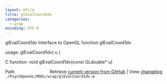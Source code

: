 ```yaml
---
layout: mfile
title: glEvalCoord1dv
categories:
  - wrap
encoding: UTF-8
---
```


glEvalCoord1dv  Interface to OpenGL function glEvalCoord1dv

usage:  glEvalCoord1dv( u )

C function:  void glEvalCoord1dv(const GLdouble\* u)


<div class="code_header" style="text-align:right;">
  <span style="float:left;">Path&nbsp;&nbsp;</span> <span class="counter">Retrieve <a href=
  "https://raw.github.com/Psychtoolbox-3/Psychtoolbox-3/beta/./PsychOpenGL/MOGL/wrap/glEvalCoord1dv.m">current version from GitHub</a> | View <a href=
  "https://github.com/Psychtoolbox-3/Psychtoolbox-3/commits/beta/./PsychOpenGL/MOGL/wrap/glEvalCoord1dv.m">changelog</a></span>
</div>
<div class="code">
  <code>./PsychOpenGL/MOGL/wrap/glEvalCoord1dv.m</code>
</div>
